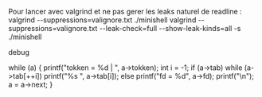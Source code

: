 Pour lancer avec valgrind et ne pas gerer les leaks naturel de readline :
	valgrind --suppressions=valignore.txt ./minishell
	valgrind --suppressions=valignore.txt --leak-check=full --show-leak-kinds=all -s ./minishell


debug

while (a)
{
	printf("tokken = %d | ", a->tokken);
	int i = -1;
	if (a->tab)
		while (a->tab[++i])
			printf("%s ", a->tab[i]);
	else
		printf("fd = %d", a->fd);
	printf("\n");
	a = a->next;
}

